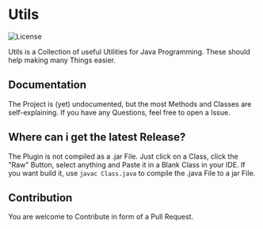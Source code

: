 # Utils
![License](https://img.shields.io/github/license/Acquized/Utils.svg?style=flat-square)  
  
Utils is a Collection of useful Utilities for Java Programming. These should help making many Things easier.  
  
## Documentation
The Project is (yet) undocumented, but the most Methods and Classes are self-explaining. If you have any Questions, feel free to open a Issue.  
  
## Where can i get the latest Release?
The Plugin is not compiled as a .jar File. Just click on a Class, click the "Raw" Button, select anything and Paste it in a Blank Class in your IDE. If you want build it,
use `javac Class.java` to compile the .java File to a jar File.
  
## Contribution
You are welcome to Contribute in form of a Pull Request.  